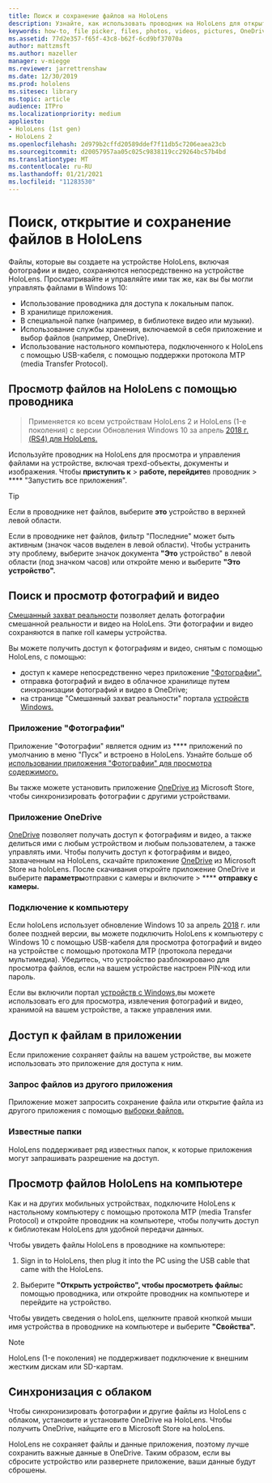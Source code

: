 ```yaml
---
title: Поиск и сохранение файлов на HoloLens
description: Узнайте, как использовать проводник на HoloLens для открытия, просмотра и управления файлами на устройстве смешанной реальности.
keywords: how-to, file picker, files, photos, videos, pictures, OneDrive, storage, file explorer, hololens
ms.assetid: 77d2e357-f65f-43c8-b62f-6cd9bf37070a
author: mattzmsft
ms.author: mazeller
manager: v-miegge
ms.reviewer: jarrettrenshaw
ms.date: 12/30/2019
ms.prod: hololens
ms.sitesec: library
ms.topic: article
audience: ITPro
ms.localizationpriority: medium
appliesto:
- HoloLens (1st gen)
- HoloLens 2
ms.openlocfilehash: 2d979b2cffd20589ddef7f11db5c7206eaea23cb
ms.sourcegitcommit: d20057957aa05c025c9838119cc29264bc57b4bd
ms.translationtype: MT
ms.contentlocale: ru-RU
ms.lasthandoff: 01/21/2021
ms.locfileid: "11283530"
---
```

# Поиск, открытие и сохранение файлов в HoloLens

Файлы, которые вы создаете на устройстве HoloLens, включая фотографии и видео, сохраняются непосредственно на устройстве HoloLens. Просматривайте и управляйте ими так же, как вы бы могли управлять файлами в Windows 10:

- Использование проводника для доступа к локальным папок.
- В хранилище приложения.
- В специальной папке (например, в библиотеке видео или музыки).
- Использование службы хранения, включаемой в себя приложение и выбор файлов (например, OneDrive).
- Использование настольного компьютера, подключенного к HoloLens с помощью USB-кабеля, с помощью поддержки протокола MTP (media Transfer Protocol).

## Просмотр файлов на HoloLens с помощью проводника

> Применяется ко всем устройствам HoloLens 2 и HoloLens (1-е поколения) с версии Обновления Windows 10 за апрель [2018 г. (RS4) для HoloLens.](https://docs.microsoft.com/windows/mixed-reality/release-notes-april-2018)

Используйте проводник на HoloLens для просмотра и управления файлами на устройстве, включая трехd-объекты, документы и изображения. Чтобы **приступить к**   >  **работе, перейдите**в проводник   >  **** "Запустить все приложения".

> [!TIP]
> Если в проводнике нет файлов, выберите **это** устройство в верхней левой области.

Если в проводнике нет файлов, фильтр "Последние" может быть активным (значок часов выделен в левой области). Чтобы устранить эту проблему, выберите значок документа **"Это** устройство" в левой области (под значком часов) или откройте меню и выберите **"Это устройство".**

## Поиск и просмотр фотографий и видео

[Смешанный захват реальности](holographic-photos-and-videos.md) позволяет делать фотографии смешанной реальности и видео на HoloLens.  Эти фотографии и видео сохраняются в папке roll камеры устройства.

Вы можете получить доступ к фотографиям и видео, снятым с помощью HoloLens, с помощью:

- доступ к камере непосредственно через приложение ["Фотографии".](holographic-photos-and-videos.md)
- отправка фотографий и видео в облачное хранилище путем синхронизации фотографий и видео в OneDrive;
- на странице "Смешанный захват реальности" портала [устройств Windows.](https://docs.microsoft.com/windows/mixed-reality/using-the-windows-device-portal#mixed-reality-capture)

### Приложение "Фотографии"

Приложение "Фотографии" является одним из **** приложений по умолчанию в меню "Пуск" и встроено в HoloLens. Узнайте больше об [использовании приложения "Фотографии" для просмотра содержимого.](holographic-photos-and-videos.md)

Вы также можете установить приложение [OneDrive из](https://www.microsoft.com/p/onedrive/9wzdncrfj1p3) Microsoft Store, чтобы синхронизировать фотографии с другими устройствами.

### Приложение OneDrive

[OneDrive](https://onedrive.live.com/) позволяет получать доступ к фотографиям и видео, а также делиться ими с любым устройством и любым пользователем, а также управлять ими. Чтобы получить доступ к фотографиям и видео, захваченным на HoloLens, скачайте приложение [OneDrive](https://www.microsoft.com/p/onedrive/9wzdncrfj1p3) из Microsoft Store на holoLens. После скачивания откройте приложение OneDrive и выберите **параметры**отправки с камеры и включите  >  **** **отправку с камеры.**

### Подключение к компьютеру

Если holoLens использует обновление Windows 10 за апрель [2018](https://docs.microsoft.com/windows/mixed-reality/release-notes-april-2018) г. или более поздней версии, вы можете подключить HoloLens к компьютеру с Windows 10 с помощью USB-кабеля для просмотра фотографий и видео на устройстве с помощью протокола MTP (протокола передачи мультимедиа). Убедитесь, что устройство разблокировано для просмотра файлов, если на вашем устройстве настроен PIN-код или пароль.  

Если вы включили портал [устройств с Windows,](https://docs.microsoft.com/windows/mixed-reality/using-the-windows-device-portal)вы можете использовать его для просмотра, извлечения фотографий и видео, хранимой на вашем устройстве, а также управления ими.

## Доступ к файлам в приложении

Если приложение сохраняет файлы на вашем устройстве, вы можете использовать это приложение для доступа к ним.

### Запрос файлов из другого приложения

Приложение может запросить сохранение файла или открытие файла из другого приложения с помощью [выборки файлов.](https://docs.microsoft.com/windows/mixed-reality/app-model#file-pickers)

### Известные папки

HoloLens поддерживает ряд [](https://docs.microsoft.com/windows/mixed-reality/app-model#known-folders) известных папок, к которые приложения могут запрашивать разрешение на доступ.

## Просмотр файлов HoloLens на компьютере

Как и на других мобильных устройствах, подключите HoloLens к настольному компьютеру с помощью протокола MTP (media Transfer Protocol) и откройте проводник на компьютере, чтобы получить доступ к библиотекам HoloLens для удобной передачи данных.

Чтобы увидеть файлы HoloLens в проводнике на компьютере:

1. Sign in to HoloLens, then plug it into the PC using the USB cable that came with the HoloLens.

1. Выберите **"Открыть устройство", чтобы просмотреть файлы**с помощью проводника, или откройте проводник на компьютере и перейдите на устройство.

Чтобы увидеть сведения о holoLens, щелкните правой кнопкой мыши имя устройства в проводнике на компьютере и выберите **"Свойства".**

> [!NOTE]
> HoloLens (1-е поколения) не поддерживает подключение к внешним жестким дискам или SD-картам.

## Синхронизация с облаком

Чтобы синхронизировать фотографии и другие файлы из HoloLens с облаком, установите и установите OneDrive на HoloLens. Чтобы получить OneDrive, найщите его в Microsoft Store на holoLens.

HoloLens не сохраняет файлы и данные приложения, поэтому лучше сохранить важные данные в OneDrive. Таким образом, если вы сбросите устройство или развернете приложение, ваши данные будут сброшены.
